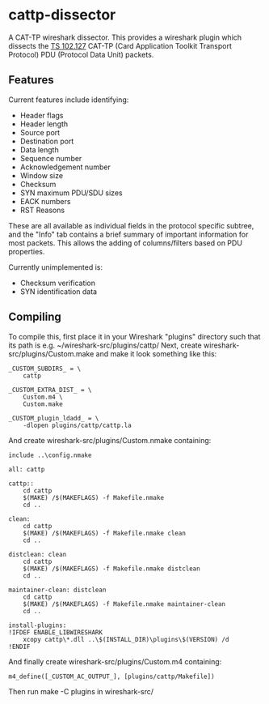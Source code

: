 # cattp-dissector
A CAT-TP wireshark dissector.
This provides a wireshark plugin which dissects the [TS 102.127](http://www.etsi.org/deliver/etsi_ts/102100_102199/102127/06.13.00_60/ts_102127v061300p.pdf) CAT-TP (Card Application Toolkit Transport Protocol) PDU (Protocol Data Unit) packets.

## Features

Current features include identifying:

  * Header flags
  * Header length
  * Source port
  * Destination port
  * Data length
  * Sequence number
  * Acknowledgement number
  * Window size
  * Checksum
  * SYN maximum PDU/SDU sizes
  * EACK numbers
  * RST Reasons
  
These are all available as individual fields in the protocol specific subtree, and the "Info" tab contains a brief
summary of important information for most packets.
This allows the adding of columns/filters based on PDU properties.

Currently unimplemented is:

  * Checksum verification
  * SYN identification data

## Compiling

To compile this, first place it in your Wireshark "plugins" directory such that its path is e.g. ~/wireshark-src/plugins/cattp/
Next, create wireshark-src/plugins/Custom.make and make it look something like this:

    _CUSTOM_SUBDIRS_ = \
	    cattp

    _CUSTOM_EXTRA_DIST_ = \
	    Custom.m4 \
	    Custom.make

    _CUSTOM_plugin_ldadd_ = \
	    -dlopen plugins/cattp/cattp.la
	    
And create wireshark-src/plugins/Custom.nmake containing:

    include ..\config.nmake

    all: cattp

    cattp:: 
	    cd cattp
	    $(MAKE) /$(MAKEFLAGS) -f Makefile.nmake
	    cd ..

    clean:
	    cd cattp
	    $(MAKE) /$(MAKEFLAGS) -f Makefile.nmake clean
    	cd ..

    distclean: clean
	    cd cattp
	    $(MAKE) /$(MAKEFLAGS) -f Makefile.nmake distclean
    	cd ..

    maintainer-clean: distclean
	    cd cattp
	    $(MAKE) /$(MAKEFLAGS) -f Makefile.nmake maintainer-clean
	    cd ..
    
    install-plugins:
    !IFDEF ENABLE_LIBWIRESHARK
	    xcopy cattp\*.dll ..\$(INSTALL_DIR)\plugins\$(VERSION) /d
    !ENDIF

And finally create wireshark-src/plugins/Custom.m4 containing:

    m4_define([_CUSTOM_AC_OUTPUT_], [plugins/cattp/Makefile])

Then run
  make -C plugins
in wireshark-src/
